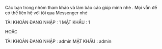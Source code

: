 Các bạn trong nhóm tham khảo và làm báo cáo giúp mình nhé . Mọi vẫn đề có thể liên hệ với tôi qua Messenger nhé

TÀI KHOẢN ĐANG NHẬP : 1
MẬT KHẨU : 1

HOẶC

TÀI KHOẢN ĐANG NHẬP : admin
MẬT KHẨU : admin
